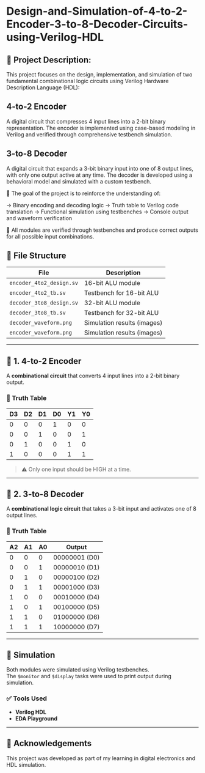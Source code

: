 # Design-and-Simulation-of-4-to-2-Encoder-3-to-8-Decoder-Circuits-using-Verilog-HDL

## 📝 Project Description:

This project focuses on the design, implementation, and simulation of two fundamental combinational logic circuits using Verilog Hardware Description Language (HDL):

## 4-to-2 Encoder
A digital circuit that compresses 4 input lines into a 2-bit binary representation. The encoder is implemented using case-based modeling in Verilog and verified through comprehensive testbench simulation.

## 3-to-8 Decoder
A digital circuit that expands a 3-bit binary input into one of 8 output lines, with only one output active at any time. The decoder is developed using a behavioral model and simulated with a custom testbench.

🔧 The goal of the project is to reinforce the understanding of:

-> Binary encoding and decoding logic
-> Truth table to Verilog code translation
-> Functional simulation using testbenches
-> Console output and waveform verification

🧪 All modules are verified through testbenches and produce correct outputs for all possible input combinations.

## 📂 File Structure
| File | Description |
|------|-------------|
| `encoder_4to2_design.sv` | 16-bit ALU module |
| `encoder_4to2_tb.sv` | Testbench for 16-bit ALU |
| `decoder_3to8_design.sv` | 32-bit ALU module |
| `decoder_3to8_tb.sv` | Testbench for 32-bit ALU |
| `decoder_waveform.png` | Simulation results (images) |
| `encoder_waveform.png` | Simulation results (images) |

---

## 🧠 1. 4-to-2 Encoder

A **combinational circuit** that converts 4 input lines into a 2-bit binary output.

### 🔸 Truth Table

| D3 | D2 | D1 | D0 | Y1 | Y0 |
|----|----|----|----|----|----|
| 0  | 0  | 0  | 1  | 0  | 0  |
| 0  | 0  | 1  | 0  | 0  | 1  |
| 0  | 1  | 0  | 0  | 1  | 0  |
| 1  | 0  | 0  | 0  | 1  | 1  |

> ⚠️ Only one input should be HIGH at a time.

---

## 🧮 2. 3-to-8 Decoder

A **combinational logic circuit** that takes a 3-bit input and activates one of 8 output lines.

### 🔸 Truth Table

| A2 | A1 | A0 | Output         |
|----|----|----|----------------|
| 0  | 0  | 0  | 00000001 (D0)  |
| 0  | 0  | 1  | 00000010 (D1)  |
| 0  | 1  | 0  | 00000100 (D2)  |
| 0  | 1  | 1  | 00001000 (D3)  |
| 1  | 0  | 0  | 00010000 (D4)  |
| 1  | 0  | 1  | 00100000 (D5)  |
| 1  | 1  | 0  | 01000000 (D6)  |
| 1  | 1  | 1  | 10000000 (D7)  |

---

## 🧪 Simulation

Both modules were simulated using Verilog testbenches.  
The `$monitor` and `$display` tasks were used to print output during simulation.

### ✅ Tools Used

- **Verilog HDL**
- **EDA Playground** 

---

## 🙌 Acknowledgements
This project was developed as part of my learning in digital electronics and HDL simulation.

